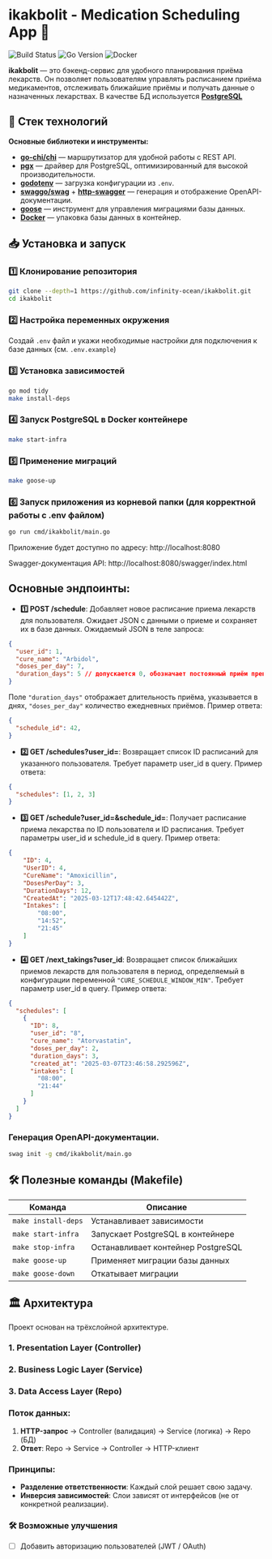 # ikakbolit - Medication Scheduling App 🏥

![Build Status](https://img.shields.io/badge/build-passing-brightgreen)
![Go Version](https://img.shields.io/badge/Go-1.23.8-blue)
![Docker](https://img.shields.io/badge/Docker-Supported-blue)

**ikakbolit** — это бэкенд-сервис для удобного планирования приёма лекарств. Он позволяет пользователям управлять расписанием приёма медикаментов, отслеживать ближайшие приёмы и получать данные о назначенных лекарствах. В качестве БД используется **[PostgreSQL](https://www.postgresql.org)**


## 🚀 Стек технологий

**Основные библиотеки и инструменты:**
- **[go-chi/chi](https://github.com/go-chi/chi)** — маршрутизатор для удобной работы с REST API.
- **[pgx](https://github.com/jackc/pgx)** — драйвер для PostgreSQL, оптимизированный для высокой производительности.
- **[godotenv](https://github.com/joho/godotenv)** — загрузка конфигурации из `.env`.
- **[swaggo/swag](https://github.com/swaggo/swag)** + **[http-swagger](https://github.com/swaggo/http-swagger)** — генерация и отображение OpenAPI-документации.
- **[goose](https://github.com/pressly/goose)** — инструмент для управления миграциями базы данных.
- **[Docker](https://www.docker.com/)** — упаковка базы данных в контейнер.

## 📥 Установка и запуск

### 1️⃣ Клонирование репозитория
```sh
git clone --depth=1 https://github.com/infinity-ocean/ikakbolit.git
cd ikakbolit
```

### 2️⃣ Настройка переменных окружения
Создай `.env` файл и укажи необходимые настройки для подключения к базе данных (см. `.env.example`)

### 3️⃣ Установка зависимостей
```sh
go mod tidy
make install-deps
```

### 4️⃣ Запуск PostgreSQL в Docker контейнере
```sh
make start-infra
```

### 5️⃣ Применение миграций
```sh
make goose-up
```

### 6️⃣ Запуск приложения из корневой папки (для корректной работы с .env файлом)
```sh
go run cmd/ikakbolit/main.go
```

Приложение будет доступно по адресу: http://localhost:8080

Swagger-документация API: http://localhost:8080/swagger/index.html

## Основные эндпоинты:
- **1️⃣ POST /schedule**: Добавляет новое расписание приема лекарств для пользователя. Ожидает JSON с данными о приеме и сохраняет их в базе данных.
Ожидаемый JSON в теле запроса:
```json
{
  "user_id": 1,
  "cure_name": "Arbidol",
  "doses_per_day": 7,
  "duration_days": 5 // допускается 0, обозначает постоянный приём препарата
}
```
Поле ```"duration_days"``` отображает длительность приёма, указывается в днях, ```"doses_per_day"``` количество ежедневных приёмов.
Пример ответа:
```json
{
  "schedule_id": 42,
}
```
- **2️⃣ GET /schedules?user_id=**: Возвращает список ID расписаний для указанного пользователя. Требует параметр user_id в query.
Пример ответа:
```json
{
  "schedules": [1, 2, 3]
}
```
- **3️⃣ GET /schedule?user_id=&schedule_id=**: Получает расписание приема лекарства по ID пользователя и ID расписания. Требует параметры user_id и schedule_id в query. Пример ответа:
```json
{
    "ID": 4,
    "UserID": 4,
    "CureName": "Amoxicillin",
    "DosesPerDay": 3,
    "DurationDays": 12,
    "CreatedAt": "2025-03-12T17:48:42.645442Z",
    "Intakes": [
        "08:00",
        "14:52",
        "21:45"
    ]
}
```
- **4️⃣ GET /next_takings?user_id**: Возвращает список ближайших приемов лекарств для пользователя в период, определяемый в конфигурации переменной ```"CURE_SCHEDULE_WINDOW_MIN"```. Требует параметр user_id в query.
Пример ответа:
```json
{
  "schedules": [
    {
      "ID": 8,
      "user_id": "8",
      "cure_name": "Atorvastatin",
      "doses_per_day": 2,
      "duration_days": 3,
      "created_at": "2025-03-07T23:46:58.292596Z",
      "intakes": [
        "08:00",
        "21:44"
      ]
    }
  ]
}
```

### Генерация OpenAPI-документации.
```sh
swag init -g cmd/ikakbolit/main.go
```

## 🛠 Полезные команды (Makefile)

| Команда              | Описание                                         |
|----------------------|--------------------------------------------------|
| `make install-deps`  | Устанавливает зависимости                        |
| `make start-infra`   | Запускает PostgreSQL в контейнере                |
| `make stop-infra`    | Останавливает контейнер PostgreSQL               |
| `make goose-up`  | Применяет миграции базы данных                   |
| `make goose-down`| Откатывает миграции                              |

## 🏛️ Архитектура
Проект основан на трёхслойной архитектуре.
### 1. Presentation Layer (Controller)
### 2. Business Logic Layer (Service)
### 3. Data Access Layer (Repo)

### Поток данных:
1. **HTTP-запрос** → Controller (валидация) → Service (логика) → Repo (БД)
2. **Ответ**: Repo → Service → Controller → HTTP-клиент

### Принципы:
- **Разделение ответственности**: Каждый слой решает свою задачу.
- **Инверсия зависимостей**: Слои зависят от интерфейсов (не от конкретной реализации).

### 🛠 Возможные улучшения
* [ ] Добавить авторизацию пользователей (JWT / OAuth) 